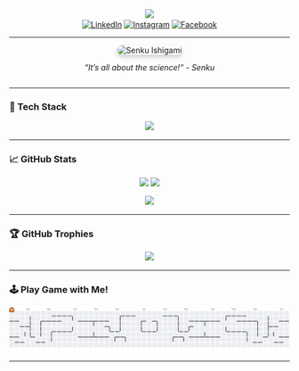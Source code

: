 <!-- Header Image -->

<div align="center">
  <img height="150" src="https://media.giphy.com/media/M9gbBd9nbDrOTu1Mqx/giphy.gif"  />
</div>

<div align="center">
  <a href="#"><img src="https://img.shields.io/static/v1?message=LinkedIn&logo=linkedin&label=&color=0077B5&logoColor=white&style=for-the-badge" alt="LinkedIn" /></a>
  <a href="#"><img src="https://img.shields.io/static/v1?message=Instagram&logo=instagram&label=&color=E4405F&logoColor=white&style=for-the-badge" alt="Instagram" /></a>
  <a href="#"><img src="https://img.shields.io/static/v1?message=Facebook&logo=facebook&label=&color=1877F2&logoColor=white&style=for-the-badge" alt="Facebook" /></a>
</div>

---
<div style="display: flex; align-items: center; justify-content: center; gap: 40px; flex-wrap: nowrap;">



  <!-- GIF kanan -->
  <div align="center" style="flex: 0 0 250px; text-align: center;">
    <img  src="https://media1.tenor.com/m/eXf-VxzSeXcAAAAC/dr-stone-senku.gif" alt="Senku Ishigami" height="220" style="border-radius: 12px; box-shadow: 0 4px 8px rgba(0,0,0,0.2);" />
    <p><em>“It’s all about the science!” - Senku</em></p>
  </div>

</div>



---


### 🧠 Tech Stack

<p align="center">
  <img src="https://skillicons.dev/icons?i=html,css,js,php,python,java,bootstrap,django,flask,laravel,jquery,nginx,mongodb,mysql,docker,git,github,arduino,figma,photoshop" />

</p>

---

### 📈 GitHub Stats

<p align="center">
  <img src="https://github-readme-stats.vercel.app/api?username=RFI21&theme=gruvbox&show_icons=true&hide_border=false" height="170" />
  <img src="https://github-readme-stats.vercel.app/api/top-langs/?username=RFI21&theme=gruvbox&layout=compact&hide_border=false" height="170" />
</p>

<p align="center">
  <img src="https://streak-stats.demolab.com?user=RFI21&theme=gruvbox&hide_border=false" />
</p>

---

### 🏆 GitHub Trophies

<p align="center">
  <img src="https://github-profile-trophy.vercel.app/?username=RFI21&theme=gruvbox&no-frame=false&no-bg=true&margin-w=4" />
</p>

---

### 🕹️ Play Game with Me!

<picture>
  <source media="(prefers-color-scheme: dark)" srcset="https://raw.githubusercontent.com/RFI21/RFI21/output/pacman-contribution-graph-dark.svg">
  <source media="(prefers-color-scheme: light)" srcset="https://raw.githubusercontent.com/RFI21/RFI21/output/pacman-contribution-graph.svg">
  <img alt="pacman contribution graph" src="https://raw.githubusercontent.com/RFI21/RFI21/output/pacman-contribution-graph.svg">
</picture>

---




